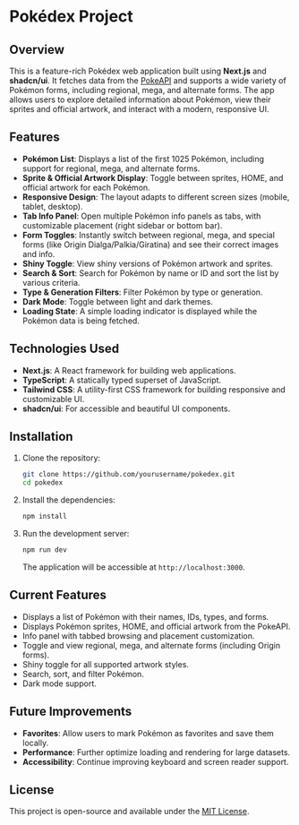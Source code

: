 # Pokédex Project

## Overview

This is a feature-rich Pokédex web application built using **Next.js** and **shadcn/ui**. It fetches data from the [PokeAPI](https://pokeapi.co/) and supports a wide variety of Pokémon forms, including regional, mega, and alternate forms. The app allows users to explore detailed information about Pokémon, view their sprites and official artwork, and interact with a modern, responsive UI.

## Features

- **Pokémon List**: Displays a list of the first 1025 Pokémon, including support for regional, mega, and alternate forms.
- **Sprite & Official Artwork Display**: Toggle between sprites, HOME, and official artwork for each Pokémon.
- **Responsive Design**: The layout adapts to different screen sizes (mobile, tablet, desktop).
- **Tab Info Panel**: Open multiple Pokémon info panels as tabs, with customizable placement (right sidebar or bottom bar).
- **Form Toggles**: Instantly switch between regional, mega, and special forms (like Origin Dialga/Palkia/Giratina) and see their correct images and info.
- **Shiny Toggle**: View shiny versions of Pokémon artwork and sprites.
- **Search & Sort**: Search for Pokémon by name or ID and sort the list by various criteria.
- **Type & Generation Filters**: Filter Pokémon by type or generation.
- **Dark Mode**: Toggle between light and dark themes.
- **Loading State**: A simple loading indicator is displayed while the Pokémon data is being fetched.

## Technologies Used

- **Next.js**: A React framework for building web applications.
- **TypeScript**: A statically typed superset of JavaScript.
- **Tailwind CSS**: A utility-first CSS framework for building responsive and customizable UI.
- **shadcn/ui**: For accessible and beautiful UI components.

## Installation

1. Clone the repository:

   ```bash
   git clone https://github.com/yourusername/pokedex.git
   cd pokedex
   ```

2. Install the dependencies:

   ```bash
   npm install
   ```

3. Run the development server:

   ```bash
   npm run dev
   ```

   The application will be accessible at `http://localhost:3000`.

## Current Features

- Displays a list of Pokémon with their names, IDs, types, and forms.
- Displays Pokémon sprites, HOME, and official artwork from the PokeAPI.
- Info panel with tabbed browsing and placement customization.
- Toggle and view regional, mega, and alternate forms (including Origin forms).
- Shiny toggle for all supported artwork styles.
- Search, sort, and filter Pokémon.
- Dark mode support.

## Future Improvements

- **Favorites**: Allow users to mark Pokémon as favorites and save them locally.
- **Performance**: Further optimize loading and rendering for large datasets.
- **Accessibility**: Continue improving keyboard and screen reader support.

## License

This project is open-source and available under the [MIT License](LICENSE).